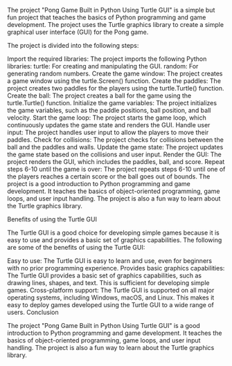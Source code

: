 The project "Pong Game Built in Python Using Turtle GUI" is a simple but fun project that teaches the basics of Python programming and game development. The project uses the Turtle graphics library to create a simple graphical user interface (GUI) for the Pong game.

The project is divided into the following steps:

Import the required libraries: The project imports the following Python libraries:
turtle: For creating and manipulating the GUI.
random: For generating random numbers.
Create the game window: The project creates a game window using the turtle.Screen() function.
Create the paddles: The project creates two paddles for the players using the turtle.Turtle() function.
Create the ball: The project creates a ball for the game using the turtle.Turtle() function.
Initialize the game variables: The project initializes the game variables, such as the paddle positions, ball position, and ball velocity.
Start the game loop: The project starts the game loop, which continuously updates the game state and renders the GUI.
Handle user input: The project handles user input to allow the players to move their paddles.
Check for collisions: The project checks for collisions between the ball and the paddles and walls.
Update the game state: The project updates the game state based on the collisions and user input.
Render the GUI: The project renders the GUI, which includes the paddles, ball, and score.
Repeat steps 6-10 until the game is over: The project repeats steps 6-10 until one of the players reaches a certain score or the ball goes out of bounds.
The project is a good introduction to Python programming and game development. It teaches the basics of object-oriented programming, game loops, and user input handling. The project is also a fun way to learn about the Turtle graphics library.

Benefits of using the Turtle GUI

The Turtle GUI is a good choice for developing simple games because it is easy to use and provides a basic set of graphics capabilities. The following are some of the benefits of using the Turtle GUI:

Easy to use: The Turtle GUI is easy to learn and use, even for beginners with no prior programming experience.
Provides basic graphics capabilities: The Turtle GUI provides a basic set of graphics capabilities, such as drawing lines, shapes, and text. This is sufficient for developing simple games.
Cross-platform support: The Turtle GUI is supported on all major operating systems, including Windows, macOS, and Linux. This makes it easy to deploy games developed using the Turtle GUI to a wide range of users.
Conclusion

The project "Pong Game Built in Python Using Turtle GUI" is a good introduction to Python programming and game development. It teaches the basics of object-oriented programming, game loops, and user input handling. The project is also a fun way to learn about the Turtle graphics library.
